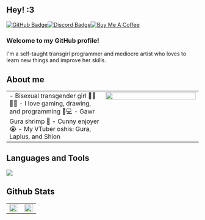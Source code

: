 ## Hey! :3

[![GitHub Badge](https://img.shields.io/badge/GitHub-181717?logo=github&logoColor=fff&style=for-the-badge)](https://github.com/SkyeUwU)[![Discord Badge](https://img.shields.io/badge/Discord-5865F2?logo=discord&logoColor=fff&style=for-the-badge)](https://discord.gg/xpx329bqAk)[![Buy Me A Coffee](https://img.shields.io/badge/Buy%20Me%20A%20Coffee-FFDD00?style=for-the-badge&logo=buymeacoffee&logoColor=black)](https://www.buymeacoffee.com/skyethedoggy)

### Welcome to my GitHub profile!
I'm a self-taught transgirl programmer and mediocre artist who loves to learn new things and improve her skills.

## About me
<table>
  <tr>
    <td valign="top" width="50%">
      - Bisexual transgender girl 🏳️‍⚧️🏳️‍🌈
      - I love gaming, drawing, and programming 🎨💻
      - Gawr Gura shrimp 🦐
      - Cunny enjoyer 😭
      - My VTuber oshis: Gura, Laplus, and Shion
    </td>
    <td valign="top" width="50%">
      <div align="center">
        <a href="https://discord.com/users/679270448931930145">
          <img src="https://lanyard.cnrad.dev/api/679270448931930145?showDisplayName=true" align="center" style="width: 100%" />
        </a>
      </div>
    </td>
  </tr>
</table>

## Languages and Tools
<img src="https://skillicons.dev/icons?i=discord,bots,linux,md,vscode,git,github,nodejs,js,ts,py,html,css">

## Github Stats  
<table style="width:100%, overflow:hidden">
  <tr>
    <td valign="top" width="50%">
      <img src="https://github-readme-stats.vercel.app/api?username=SkyeUwU&show_icons=true&count_private=true&hide_border=true&theme=onedark" align="left" style="width: 100%" />
    </td>
    <td valign="top" width="50%">
      <img src="https://github-readme-stats.vercel.app/api/top-langs/?username=SkyeUwU&hide_border=true&layout=compact&theme=onedark" align="left" style="width: 100%" />
    </td>
  </tr>
</table>
